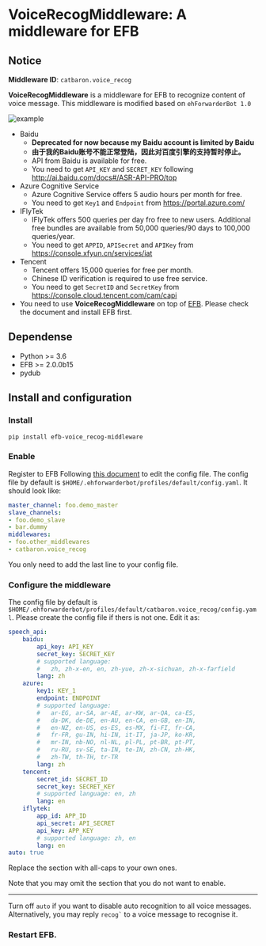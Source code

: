 # VoiceRecogMiddleware: A middleware for EFB 

## Notice

**Middleware ID**: `catbaron.voice_recog`

**VoiceRecogMiddleware** is a middleware for EFB to recognize content of voice message.
This middleware is modified based on `ehForwarderBot 1.0`

![example](./example.jpg)

- Baidu
    - **Deprecated for now because my Baidu account is limited by Baidu**
    - **由于我的Baidu账号不能正常登陆，因此对百度引擎的支持暂时停止。**
    - API from Baidu is available for free. 
    - You need to get `API_KEY` and `SECRET_KEY` following
    http://ai.baidu.com/docs#/ASR-API-PRO/top
- Azure Cognitive Service
    - Azure Cognitive Service offers 5 audio hours per month for free.
    - You need to get `Key1` and `Endpoint` from https://portal.azure.com/
- IFlyTek
    - IFlyTek offers 500 queries per day fro free to new users. Additional free bundles are available from 50,000 queries/90 days to 100,000 queries/year.
    - You need to get `APPID`, `APISecret` and `APIKey` from https://console.xfyun.cn/services/iat
- Tencent
    - Tencent offers 15,000 queries for free per month.
    - Chinese ID verification is required to use free service.
    - You need to get `SecretID` and `SecretKey` from https://console.cloud.tencent.com/cam/capi
-  You need to use **VoiceRecogMiddleware** on top of
   [EFB](https://ehforwarderbot.readthedocs.io). Please check the
   document and install EFB first.

## Dependense
* Python >= 3.6
* EFB >= 2.0.0b15
* pydub

## Install and configuration

### Install 
```
pip install efb-voice_recog-middleware
```

### Enable

Register to EFB
Following [this document](https://ehforwarderbot.readthedocs.io/en/latest/getting-started.html) to edit the config file. The config file by default is `$HOME/.ehforwarderbot/profiles/default/config.yaml`. It should look like:

```yaml
master_channel: foo.demo_master
slave_channels:
- foo.demo_slave
- bar.dummy
middlewares:
- foo.other_middlewares
- catbaron.voice_recog
```

You only need to add the last line to your config file.

### Configure the middleware

The config file by default is `$HOME/.ehforwarderbot/profiles/default/catbaron.voice_recog/config.yaml`.
Please create the config file if thers is not one.  Edit it as:

```yaml
speech_api:
    baidu:
        api_key: API_KEY
        secret_key: SECRET_KEY
        # supported language:
        #   zh, zh-x-en, en, zh-yue, zh-x-sichuan, zh-x-farfield
        lang: zh
    azure:
        key1: KEY_1
        endpoint: ENDPOINT
        # supported language:
        #   ar-EG, ar-SA, ar-AE, ar-KW, ar-QA, ca-ES,
        #   da-DK, de-DE, en-AU, en-CA, en-GB, en-IN,
        #   en-NZ, en-US, es-ES, es-MX, fi-FI, fr-CA,
        #   fr-FR, gu-IN, hi-IN, it-IT, ja-JP, ko-KR,
        #   mr-IN, nb-NO, nl-NL, pl-PL, pt-BR, pt-PT,
        #   ru-RU, sv-SE, ta-IN, te-IN, zh-CN, zh-HK,
        #   zh-TW, th-TH, tr-TR
        lang: zh
    tencent:
        secret_id: SECRET_ID
        secret_key: SECRET_KEY
        # supported language: en, zh
        lang: en
    iflytek:
        app_id: APP_ID
        api_secret: API_SECRET
        api_key: APP_KEY
        # supported language: zh, en
        lang: en
auto: true
```

Replace the section with all-caps to your own ones.

Note that you may omit the section that you do not want to enable.

---
Turn off `auto` if you want to disable auto recognition to all voice
messages. Alternatively, you may reply <code>recog`</code> to a voice
message to recognise it.

### Restart EFB.

